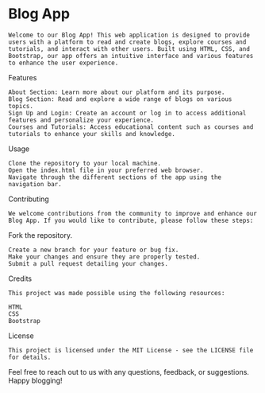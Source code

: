 # Blog App
    Welcome to our Blog App! This web application is designed to provide users with a platform to read and create blogs, explore courses and tutorials, and interact with other users. Built using HTML, CSS, and Bootstrap, our app offers an intuitive interface and various features to enhance the user experience.

Features

    About Section: Learn more about our platform and its purpose.
    Blog Section: Read and explore a wide range of blogs on various topics.
    Sign Up and Login: Create an account or log in to access additional features and personalize your experience.
    Courses and Tutorials: Access educational content such as courses and tutorials to enhance your skills and knowledge.
    
Usage

    Clone the repository to your local machine.
    Open the index.html file in your preferred web browser.
    Navigate through the different sections of the app using the navigation bar.

Contributing

    We welcome contributions from the community to improve and enhance our Blog App. If you would like to contribute, please follow these steps:

Fork the repository.

    Create a new branch for your feature or bug fix.
    Make your changes and ensure they are properly tested.
    Submit a pull request detailing your changes.

Credits

    This project was made possible using the following resources:
    
    HTML
    CSS
    Bootstrap

License

    This project is licensed under the MIT License - see the LICENSE file for details.

Feel free to reach out to us with any questions, feedback, or suggestions. Happy blogging!
